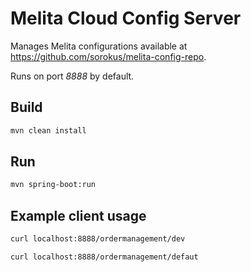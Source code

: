# Melita Cloud Config Server
Manages Melita configurations available at https://github.com/sorokus/melita-config-repo.

Runs on port *8888* by default.

## Build
```bash
mvn clean install
```

## Run
```bash
mvn spring-boot:run
```

## Example client usage
```bash
curl localhost:8888/ordermanagement/dev
```

```bash
curl localhost:8888/ordermanagement/defaut
```
